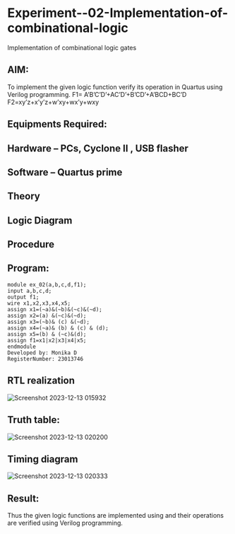 # Experiment--02-Implementation-of-combinational-logic
Implementation of combinational logic gates
 
## AIM:
To implement the given logic function verify its operation in Quartus using Verilog programming.
 F1= A’B’C’D’+AC’D’+B’CD’+A’BCD+BC’D
F2=xy’z+x’y’z+w’xy+wx’y+wxy
 
 
 
## Equipments Required:
## Hardware – PCs, Cyclone II , USB flasher
## Software – Quartus prime


## Theory
 

## Logic Diagram
## Procedure
## Program:
~~~
module ex_02(a,b,c,d,f1);
input a,b,c,d;
output f1;
wire x1,x2,x3,x4,x5;
assign x1=(~a)&(~b)&(~c)&(~d);
assign x2=(a) &(~c)&(~d);
assign x3=(~b)& (c) &(~d);
assign x4=(~a)& (b) & (c) & (d);
assign x5=(b) & (~c)&(d);
assign f1=x1|x2|x3|x4|x5;
endmodule
Developed by: Monika D
RegisterNumber: 23013746  
~~~
## RTL realization
![Screenshot 2023-12-13 015932](https://github.com/dhanamoni/Experiment--02-Implementation-of-combinational-logic-/assets/151629757/a8889092-7127-48f7-a975-1c8e2b1c0c44)

## Truth table:
![Screenshot 2023-12-13 020200](https://github.com/dhanamoni/Experiment--02-Implementation-of-combinational-logic-/assets/151629757/ceb8947f-1752-44db-b075-3de7e035e6af)

## Timing diagram
![Screenshot 2023-12-13 020333](https://github.com/dhanamoni/Experiment--02-Implementation-of-combinational-logic-/assets/151629757/b612e59e-3817-4cc1-a19a-6538a62eccd1)

## Result:
Thus the given logic functions are implemented using  and their operations are verified using Verilog programming.
